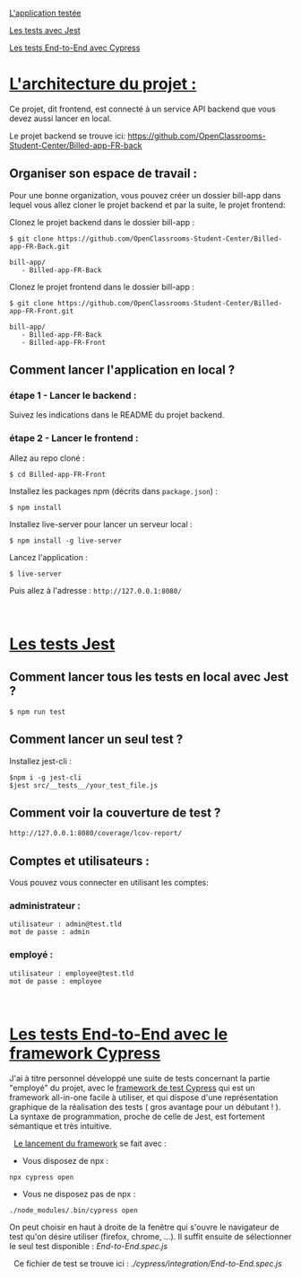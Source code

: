 [L'application testée](#larchitecture-du-projet-)

[Les tests avec Jest](#les-tests-jest)

[Les tests End-to-End avec Cypress](#les-tests-end-to-end-avec-le-framework-cypress)


# [L'architecture du projet :](#larchitecture-du-projet-)
Ce projet, dit frontend, est connecté à un service API backend que vous devez aussi lancer en local.

Le projet backend se trouve ici: https://github.com/OpenClassrooms-Student-Center/Billed-app-FR-back

## Organiser son espace de travail :
Pour une bonne organization, vous pouvez créer un dossier bill-app dans lequel vous allez cloner le projet backend et par la suite, le projet frontend:

Clonez le projet backend dans le dossier bill-app :
```
$ git clone https://github.com/OpenClassrooms-Student-Center/Billed-app-FR-Back.git
```

```
bill-app/
   - Billed-app-FR-Back
```

Clonez le projet frontend dans le dossier bill-app :
```
$ git clone https://github.com/OpenClassrooms-Student-Center/Billed-app-FR-Front.git
```

```
bill-app/
   - Billed-app-FR-Back
   - Billed-app-FR-Front
```

## Comment lancer l'application en local ?

### étape 1 - Lancer le backend :

Suivez les indications dans le README du projet backend.

### étape 2 - Lancer le frontend :

Allez au repo cloné :
```
$ cd Billed-app-FR-Front
```

Installez les packages npm (décrits dans `package.json`) :
```
$ npm install
```

Installez live-server pour lancer un serveur local :
```
$ npm install -g live-server
```

Lancez l'application :
```
$ live-server
```

Puis allez à l'adresse : `http://127.0.0.1:8080/`

&nbsp;
# [Les tests Jest](#les-tests-jest)
## Comment lancer tous les tests en local avec Jest ?

```
$ npm run test
```

## Comment lancer un seul test ?

Installez jest-cli :

```
$npm i -g jest-cli
$jest src/__tests__/your_test_file.js
```

## Comment voir la couverture de test ?

`http://127.0.0.1:8080/coverage/lcov-report/`

## Comptes et utilisateurs :

Vous pouvez vous connecter en utilisant les comptes:

### administrateur :
```
utilisateur : admin@test.tld
mot de passe : admin
```
### employé :
```
utilisateur : employee@test.tld
mot de passe : employee
```

&nbsp;
# [Les tests End-to-End avec le framework Cypress](#les-tests-end-to-end-avec-le-framework-cypress)
J'ai à titre personnel développé une suite de tests concernant la partie "employé" du projet, avec le <a href="https://www.cypress.io/" target="_blank">framework de test Cypress</a> qui est un framework all-in-one facile à utiliser, et qui dispose d'une représentation graphique de la réalisation des tests ( gros avantage pour un débutant ! ). La syntaxe de programmation, proche de celle de Jest, est fortement sémantique et très intuitive.

&nbsp;
<a href="https://docs.cypress.io/guides/getting-started/installing-cypress#Opening-Cypress" target="_blank">Le lancement du framework</a> se fait avec :
* Vous disposez de npx :
```
npx cypress open
```
* Vous ne disposez pas de npx :
```
./node_modules/.bin/cypress open
```
On peut choisir en haut à droite de la fenêtre qui s'ouvre le navigateur de test qu'on désire utiliser (firefox, chrome, ...).
Il suffit ensuite de sélectionner le seul test disponible : *End-to-End.spec.js*

&nbsp;
Ce fichier de test se trouve ici : *./cypress/integration/End-to-End.spec.js*